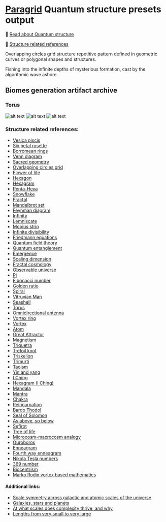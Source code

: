 
# [Paragrid](https://github.com/Toy-Artificial-Intelligence-lab/paragrid-doc) Quantum structure presets output

<!--- ![alt text](https://github.com/ladooniani/resume-cv/blob/main/img/img9.jpg) --->
 
<!--- Look into the foggy round vase fisheye, the planet lyre of the bogs and rainbows, sticky blots of inky clouds float over the swamp flowers, reed, and moss, inhabited by dragonflies, frogs, and snails --->

📌 [Read about Quantum structure](https://github.com/Toy-Artificial-Intelligence-lab/paragrid-doc/blob/main/markups/paragrid-quantum-structure.md)

🔗 [Structure related references](#Structure-related-references)
 
Overlapping circles grid structure repetitive pattern defined in geometric curves or polygonal shapes and structures.

Fishing into the infinite depths of mysterious formation, cast by the algorithmic wave ashore. 

## Biomes generation artifact archive

### Torus

![alt text](https://github.com/Toy-Artificial-Intelligence-lab/paragrid-doc/blob/main/images/paragrid/paragrid-quantum-torus-(0).jpg)
![alt text](https://github.com/Toy-Artificial-Intelligence-lab/paragrid-doc/blob/main/images/paragrid/paragrid-quantum-torus-(1).jpg)
![alt text](https://github.com/Toy-Artificial-Intelligence-lab/paragrid-doc/blob/main/images/paragrid/paragrid-quantum-torus-(2).jpg)

 ### Structure related references: 

- [Vesica piscis](https://en.wikipedia.org/wiki/Vesica_piscis)
- [Six petal rosette](https://en.wikipedia.org/wiki/Six-petal_rosette)
- [Borromean rings](https://en.wikipedia.org/wiki/Borromean_rings)
- [Venn diagram](https://en.wikipedia.org/wiki/Venn_diagram)
- [Sacred geometry](https://en.wikipedia.org/wiki/Sacred_geometry)
- [Overlapping circles grid](https://en.wikipedia.org/wiki/Overlapping_circles_grid)
- [Flower of life](https://en.wikipedia.org/wiki/Overlapping_circles_grid#Modern_usage)
- [Hexagon](https://en.wikipedia.org/wiki/Hexagon)
- [Hexagram](https://en.wikipedia.org/wiki/Hexagram)
- [Penta-Hexa](https://cienciacuantica.org/en/2021/02/12/penta-hexa-der-schopfung/)
- [Snowflake](https://en.wikipedia.org/wiki/Snowflake)
- [Fractal](https://en.wikipedia.org/wiki/Fractal)
- [Mandelbrot set](https://en.wikipedia.org/wiki/Mandelbrot_set)
- [Feynman diagram](https://en.wikipedia.org/wiki/Feynman_diagram)
- [Infinity](https://en.wikipedia.org/wiki/Infinity)
- [Lemniscate](https://en.wikipedia.org/wiki/Lemniscate)
- [Mobius strip](https://en.wikipedia.org/wiki/Mobius_strip)
- [Infinite divisibility](https://en.wikipedia.org/wiki/Infinite_divisibility_(probability))
- [Friedmann equations](https://en.wikipedia.org/wiki/Friedmann_equations)
- [Quantum field theory](https://en.wikipedia.org/wiki/Quantum_field_theory)
- [Quantum entanglement](https://en.wikipedia.org/wiki/Quantum_entanglement)
- [Emergence](https://en.wikipedia.org/wiki/Emergence)
- [Scaling dimension](https://en.wikipedia.org/wiki/Scaling_dimension)
- [Fractal cosmology](https://en.wikipedia.org/wiki/Fractal_cosmology)
- [Observable universe](https://en.wikipedia.org/wiki/Observable_universe)
- [Pi](https://en.wikipedia.org/wiki/Pi)
- [Fibonacci number](https://en.wikipedia.org/wiki/Fibonacci_number)
- [Golden ratio](https://en.wikipedia.org/wiki/Golden_ratio)
- [Spiral](https://en.wikipedia.org/wiki/Spiral)
- [Vitruvian Man](https://en.wikipedia.org/wiki/Vitruvian_Man)
- [Seashell](https://en.wikipedia.org/wiki/Seashell)
- [Torus](https://en.wikipedia.org/wiki/Torus)
- [Omnidirectional antenna](https://en.wikipedia.org/wiki/Omnidirectional_antenna)
- [Vortex ring](https://en.wikipedia.org/wiki/Vortex_ring)
- [Vortex](https://en.wikipedia.org/wiki/Vortex)
- [Atom](https://en.wikipedia.org/wiki/Atom)
- [Great Attractor](https://en.wikipedia.org/wiki/Great_Attractor)
- [Magnetism](https://en.wikipedia.org/wiki/Magnetism)
- [Triquetra](https://en.wikipedia.org/wiki/Triquetra)
- [Trefoil knot](https://en.wikipedia.org/wiki/Trefoil_knot)
- [Triskelion](https://en.wikipedia.org/wiki/Triskelion)
- [Trimurti](https://en.wikipedia.org/wiki/Trimurti)
- [Taoism](https://en.wikipedia.org/wiki/Taoism)
- [Yin and yang](https://en.wikipedia.org/wiki/Yin_and_yang)
- [I Ching](https://en.wikipedia.org/wiki/I_Ching)
- [Hexagram (I Ching)](https://en.wikipedia.org/wiki/Hexagram_(I_Ching))
- [Mandala](https://en.wikipedia.org/wiki/Mandala)
- [Mantra](https://en.wikipedia.org/wiki/Mantra)
- [Chakra](https://en.wikipedia.org/wiki/Chakra)
- [Reincarnation](https://en.wikipedia.org/wiki/Reincarnation)
- [Bardo Thodol](https://en.wikipedia.org/wiki/Bardo_Thodol)
- [Seal of Solomon](https://en.wikipedia.org/wiki/Seal_of_Solomon)
- [As above, so below](https://en.wikipedia.org/wiki/As_above,_so_below)
- [Sefirot](https://en.wikipedia.org/wiki/Sefirot)
- [Tree of life](https://en.wikipedia.org/wiki/Tree_of_life_(Kabbalah))
- [Microcosm-macrocosm analogy](https://en.wikipedia.org/wiki/Microcosm-macrocosm_analogy)
- [Ouroboros](https://en.wikipedia.org/wiki/Ouroboros)
- [Enneagram](https://en.wikipedia.org/wiki/Enneagram_(geometry))
- [Fourth way enneagram](https://en.wikipedia.org/wiki/Fourth_Way_enneagram)
- [Nikola Tesla numbers](https://en.wikipedia.org/wiki/Nikola_Tesla)
- [369 number](https://en.wikipedia.org/wiki/369_(number))
- [Biocentrism](https://en.wikipedia.org/wiki/Robert_Lanza#Biocentrism)
- [Marko Rodin vortex based mathematics](https://rense.com//rodinaerodynamics.htm)

#### Additional links:

- [Scale symmetry across galactic and atomic scales of the universe](https://www.researchgate.net/figure/Color-online-Scale-symmetry-across-galactic-and-atomic-scales-of-the-universe-A_fig2_338388212)
- [Galaxies, stars and planets](https://www.open.edu/openlearn/science-maths-technology/galaxies-stars-and-planets/content-section-2)
- [At what scales does complexity thrive, and why](https://medium.com/@chuckfuller_49362/at-what-scales-does-complexity-thrive-and-why-2a9d0d9e349e)
- [Lengths from very small to very large](https://www.mathsisfun.com/measure/lengths-small-large.html)

<!-- 


<sub>Copyright © 2016-2021 Lado Oniani, TAI Lab. All Rights Reserved<sub>



